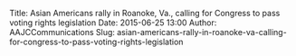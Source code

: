 Title: Asian Americans rally in Roanoke, Va., calling for Congress to pass voting rights legislation
Date: 2015-06-25 13:00
Author: AAJCCommunications
Slug: asian-americans-rally-in-roanoke-va-calling-for-congress-to-pass-voting-rights-legislation

<div
class="field field-name-body field-type-text-with-summary field-label-hidden">

<div class="field-items">

<div class="field-item even">

</div>

</div>

</div>

</p>

